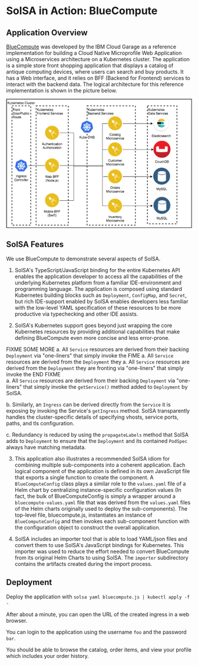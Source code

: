 <!--
#
# Copyright 2019 IBM Corporation
#
# Licensed under the Apache License, Version 2.0 (the "License");
# you may not use this file except in compliance with the License.
# You may obtain a copy of the License at
#
#     http://www.apache.org/licenses/LICENSE-2.0
#
# Unless required by applicable law or agreed to in writing, software
# distributed under the License is distributed on an "AS IS" BASIS,
# WITHOUT WARRANTIES OR CONDITIONS OF ANY KIND, either express or implied.
# See the License for the specific language governing permissions and
# limitations under the License.
-->

# SolSA in Action: BlueCompute

## Application Overview

[BlueCompute](https://github.com/ibm-cloud-architecture/refarch-cloudnative-kubernetes)
was developed by the IBM Cloud Garage as a reference implementation
for building a Cloud Native Microprofile Web Application using a
Microservices architecture on a Kubernetes cluster. The application is
a simple store front shopping application that displays a catalog of
antique computing devices, where users can search and buy products.
It has a Web interface, and it relies on BFF (Backend for Frontend)
services to interact with the backend data. The logical architecture
for this reference implementation is shown in the picture below.

<p align="center">
    <img src="images/bluecompute_ce.png">
</p>

## SolSA Features

We use BlueCompute to demonstrate several aspects of SolSA.

1. SolSA's TypeScript/JavaScript binding for the entire Kubernetes API
enables the application developer to access all the capabilities of
the underlying Kubernetes platform from a familiar IDE-environment and
programming language. The application is composed using standard
Kubernetes building blocks such as `Deployment`, `ConfigMap`, and
`Secret`, but rich IDE-support enabled by SolSA enables
developers less familiar with the low-level YAML specification of
these resources to be more productive via typechecking and other IDE assists.

2. SolSA's Kubernetes support goes beyond just wrapping the core
Kubernetes resources by providing additional capabilities that make
defining BlueCompute even more concise and less error-prone.

FIXME SOME MORE
   a. All `Service` resources are derived from their backing `Deployment`
      via "one-liners" that simply invoke the
FIME
a. All `Service` resources are derived from the `Deployment` they
   a. All `Service` resources are derived from the `Deployment` they
      are fronting via "one-liners" that simply invoke the
END FIXME      
   a. All `Service` resources are derived from their backing `Deployment`
      via "one-liners" that simply invoke the
      `getService()` method added to `Deployment` by SolSA.

   b. Similarly, an `Ingress` can be derived directly from the `Service`
      it is exposing by invoking the Service's `getIngress`
      method. SolSA transparently handles the cluster-specific details
      of specifying vhosts, service ports, paths, and tls
      configuration.

   c. Redundancy is reduced by using the `propagateLabels` method that
      SolSA adds to `Deployment` to ensure that the `Deployment` and
      its contained `PodSpec` always have matching metadata.

3. This application also illustrates a recommended SolSA idiom for
   combining multiple sub-components into a coherent application.
   Each logical component of the application is defined in its own
   JavaScript file that exports a single function to create the component.
   A `BlueComputeConfig` class plays a similar role to the `values.yaml`
   file of a Helm chart by centralizing instance-specific configuration
   values (In fact, the bulk of BlueComputeConfig is simply a wrapper
   around a `bluecompute-values.yaml` file that was derived from the
   `values.yaml` files of the Helm charts originally used to deploy
   the sub-components). The top-level file, bluecompute.js,
   instantiates an instance of `BlueComputeConfig` and then invokes
   each sub-component function with the configuration object to
   construct the overall application.

4. SolSA includes an importer tool that is able to load YAML/json
   files and convert them to use SolSA's JavaScript bindings for
   Kubernetes.  This importer was used to reduce the effort needed to
   convert BlueCompute from its original Helm Charts to using SolSA.
   The `importer` subdirectory contains the
   artifacts created during the import process.

## Deployment

Deploy the application with `solsa yaml bluecompute.js | kubectl apply -f -`

After about a minute, you can open the URL of the created ingress
in a web browser.

You can login to the application using the username `foo` and the password `bar`.

You should be able to browse the catalog, order items, and view your
profile which includes your order history.
